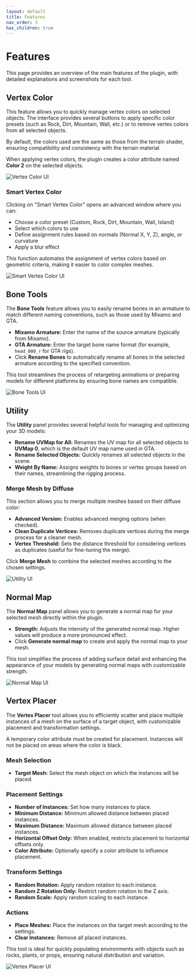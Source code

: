 ```yaml
---
layout: default
title: Features
nav_order: 3
has_children: true
---
```


# Features

This page provides an overview of the main features of the plugin, with detailed explanations and screenshots for each tool.

## Vertex Color

This feature allows you to quickly manage vertex colors on selected objects. The interface provides several buttons to apply specific color presets (such as Rock, Dirt, Mountain, Wall, etc.) or to remove vertex colors from all selected objects.

By default, the colors used are the same as those from the terrain shader, ensuring compatibility and consistency with the terrain material.

When applying vertex colors, the plugin creates a color attribute named **Color 2** on the selected objects.

![Vertex Color UI](assets/css/img/vertex_color_ui.png)

### Smart Vertex Color

Clicking on "Smart Vertex Color" opens an advanced window where you can:
- Choose a color preset (Custom, Rock, Dirt, Mountain, Wall, Island)
- Select which colors to use
- Define assignment rules based on normals (Normal X, Y, Z), angle, or curvature
- Apply a blur effect

This function automates the assignment of vertex colors based on geometric criteria, making it easier to color complex meshes.

![Smart Vertex Color UI](assets/css/img/smart_vertex_color_ui.png)

## Bone Tools

The **Bone Tools** feature allows you to easily rename bones in an armature to match different naming conventions, such as those used by Mixamo and GTA.

- **Mixamo Armature:** Enter the name of the source armature (typically from Mixamo).
- **GTA Armature:** Enter the target bone name format (for example, `head_000_r` for GTA rigs).
- Click **Rename Bones** to automatically rename all bones in the selected armature according to the specified convention.

This tool streamlines the process of retargeting animations or preparing models for different platforms by ensuring bone names are compatible.

![Bone Tools UI](assets/css/img/bone_tools_ui.png)

## Utility

The **Utility** panel provides several helpful tools for managing and optimizing your 3D models:

- **Rename UVMap for All:** Renames the UV map for all selected objects to **UVMap 0**, which is the default UV map name used in GTA.
- **Rename Selected Objects:** Quickly renames all selected objects in the scene.
- **Weight By Name:** Assigns weights to bones or vertex groups based on their names, streamlining the rigging process.

### Merge Mesh by Diffuse

This section allows you to merge multiple meshes based on their diffuse color:

- **Advanced Version:** Enables advanced merging options (when checked).
- **Clean Duplicate Vertices:** Removes duplicate vertices during the merge process for a cleaner mesh.
- **Vertex Threshold:** Sets the distance threshold for considering vertices as duplicates (useful for fine-tuning the merge).

Click **Merge Mesh** to combine the selected meshes according to the chosen settings.

![Utility UI](assets/css/img/utility_ui.png)

## Normal Map

The **Normal Map** panel allows you to generate a normal map for your selected mesh directly within the plugin.

- **Strength:** Adjusts the intensity of the generated normal map. Higher values will produce a more pronounced effect.
- Click **Generate normal map** to create and apply the normal map to your mesh.

This tool simplifies the process of adding surface detail and enhancing the appearance of your models by generating normal maps with customizable strength.

![Normal Map UI](assets/css/img/normal_map_ui.png)

## Vertex Placer

The **Vertex Placer** tool allows you to efficiently scatter and place multiple instances of a mesh on the surface of a target object, with customizable placement and transformation settings.

A temporary color attribute must be created for placement. Instances will not be placed on areas where the color is black.

### Mesh Selection
- **Target Mesh:** Select the mesh object on which the instances will be placed.

### Placement Settings
- **Number of Instances:** Set how many instances to place.
- **Minimum Distance:** Minimum allowed distance between placed instances.
- **Maximum Distance:** Maximum allowed distance between placed instances.
- **Horizontal Offset Only:** When enabled, restricts placement to horizontal offsets only.
- **Color Attribute:** Optionally specify a color attribute to influence placement.

### Transform Settings
- **Random Rotation:** Apply random rotation to each instance.
- **Random Z Rotation Only:** Restrict random rotation to the Z axis.
- **Random Scale:** Apply random scaling to each instance.

### Actions
- **Place Meshes:** Place the instances on the target mesh according to the settings.
- **Clear Instances:** Remove all placed instances.

This tool is ideal for quickly populating environments with objects such as rocks, plants, or props, ensuring natural distribution and variation.

![Vertex Placer UI](assets/css/img/vertex_placer_ui.png) 